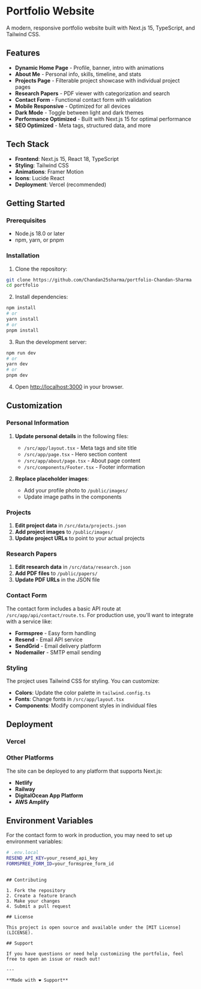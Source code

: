 # Portfolio Website

A modern, responsive portfolio website built with Next.js 15, TypeScript, and Tailwind CSS.

## Features

- **Dynamic Home Page** - Profile, banner, intro with animations
-  **About Me** - Personal info, skills, timeline, and stats
-  **Projects Page** - Filterable project showcase with individual project pages
-  **Research Papers** - PDF viewer with categorization and search
-  **Contact Form** - Functional contact form with validation
- **Mobile Responsive** - Optimized for all devices
- **Dark Mode** - Toggle between light and dark themes
-  **Performance Optimized** - Built with Next.js 15 for optimal performance
-  **SEO Optimized** - Meta tags, structured data, and more

## Tech Stack

- **Frontend**: Next.js 15, React 18, TypeScript
- **Styling**: Tailwind CSS
- **Animations**: Framer Motion
- **Icons**: Lucide React
- **Deployment**: Vercel (recommended)

## Getting Started

### Prerequisites

- Node.js 18.0 or later
- npm, yarn, or pnpm

### Installation

1. Clone the repository:
```bash
git clone https://github.com/Chandan25sharma/portfolio-Chandan-Sharma
cd portfolio
```

2. Install dependencies:
```bash
npm install
# or
yarn install
# or
pnpm install
```

3. Run the development server:
```bash
npm run dev
# or
yarn dev
# or
pnpm dev
```

4. Open [http://localhost:3000](http://localhost:3000) in your browser.

## Customization

### Personal Information

1. **Update personal details** in the following files:
   - `/src/app/layout.tsx` - Meta tags and site title
   - `/src/app/page.tsx` - Hero section content
   - `/src/app/about/page.tsx` - About page content
   - `/src/components/Footer.tsx` - Footer information

2. **Replace placeholder images**:
   - Add your profile photo to `/public/images/`
   - Update image paths in the components

### Projects

1. **Edit project data** in `/src/data/projects.json`
2. **Add project images** to `/public/images/`
3. **Update project URLs** to point to your actual projects

### Research Papers

1. **Edit research data** in `/src/data/research.json`
2. **Add PDF files** to `/public/papers/`
3. **Update PDF URLs** in the JSON file

### Contact Form

The contact form includes a basic API route at `/src/app/api/contact/route.ts`. For production use, you'll want to integrate with a service like:

- **Formspree** - Easy form handling
- **Resend** - Email API service
- **SendGrid** - Email delivery platform
- **Nodemailer** - SMTP email sending

### Styling

The project uses Tailwind CSS for styling. You can customize:

- **Colors**: Update the color palette in `tailwind.config.ts`
- **Fonts**: Change fonts in `/src/app/layout.tsx`
- **Components**: Modify component styles in individual files

## Deployment

### Vercel

### Other Platforms

The site can be deployed to any platform that supports Next.js:

- **Netlify**
- **Railway**
- **DigitalOcean App Platform**
- **AWS Amplify**

## Environment Variables

For the contact form to work in production, you may need to set up environment variables:

```bash
# .env.local
RESEND_API_KEY=your_resend_api_key
FORMSPREE_FORM_ID=your_formspree_form_id
```

```

## Contributing

1. Fork the repository
2. Create a feature branch
3. Make your changes
4. Submit a pull request

## License

This project is open source and available under the [MIT License](LICENSE).

## Support

If you have questions or need help customizing the portfolio, feel free to open an issue or reach out!

---

**Made with ❤️ Support**
